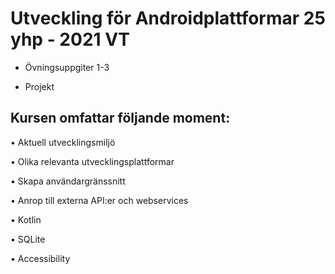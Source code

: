 # Utveckling för Androidplattformar 25 yhp - 2021 VT

- Övningsuppgiter 1-3

- Projekt 


## Kursen omfattar följande moment:
 
• Aktuell utvecklingsmiljö

• Olika relevanta utvecklingsplattformar

• Skapa användargränssnitt

• Anrop till externa API:er och webservices

• Kotlin

• SQLite

• Accessibility

